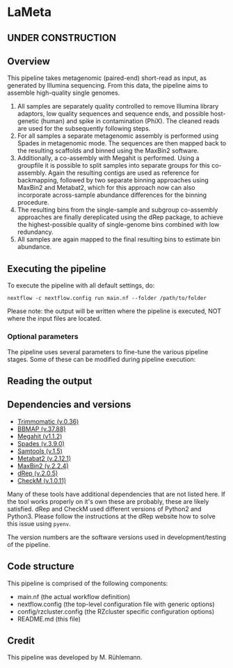 # LaMeta

## UNDER CONSTRUCTION

## Overview

This pipeline takes metagenomic (paired-end) short-read  as input, as generated
by Illumina sequencing. From this data, the pipeline aims to assemble high-quality
single genomes.

1. All samples are separately quality controlled to remove Illumina library adaptors, low quality sequences and sequence ends, and possible host-genetic (human) and spike in contamination (PhiX). The cleaned reads are used for the subsequently following steps.
2. For all samples a separate metagenomic assembly is performed using Spades in metagenomic mode. The sequences are then mapped back to the resulting scaffolds and binned using the MaxBin2 software.
3. Additionally, a co-assembly with Megahit is performed. Using a groupfile it is possible to split samples into separate groups for this co-assembly. Again the resulting contigs are used as reference for backmapping, followed by two separate binning approaches using MaxBin2 and Metabat2, which for this approach now can also incorporate across-sample abundance differences for the binning procedure.
4. The resulting bins from the single-sample and subgroup co-assembly approaches are finally dereplicated using the dRep package, to achieve the highest-possible quality of single-genome bins combined with low redundancy.
5. All samples are again mapped to the final resulting bins to estimate bin abundance.


## Executing the pipeline

To execute the pipeline with all default settings, do:

`nextflow -c nextflow.config run main.nf --folder /path/to/folder`

Please note: the output will be written where the pipeline is executed, NOT where the input files are located.

### Optional parameters

The pipeline uses several parameters to fine-tune the various pipeline stages. Some of these can be modified during pipeline execution:

## Reading the output

## Dependencies and versions
 * [Trimmomatic (v.0.36)](http://www.usadellab.org/cms/index.php?page=trimmomatic)
 * [BBMAP (v.37.88)](https://sourceforge.net/projects/bbmap/)
 * [Megahit (v1.1.2)](https://github.com/voutcn/megahit)
 * [Spades (v.3.9.0)](http://bioinf.spbau.ru/en/spades)
 * [Samtools (v.1.5)](http://www.htslib.org)
 * [Metabat2 (v.2.12.1)](https://bitbucket.org/berkeleylab/metabat/overview)
 * [MaxBin2 (v.2.2.4)](https://downloads.jbei.org/data/microbial_communities/MaxBin/MaxBin.html)
 * [dRep (v.2.0.5)](https://github.com/MrOlm/drep)
 * [CheckM (v.1.0.11)](https://ecogenomics.github.io/CheckM/)

Many of these tools have additional dependencies that are not listed here. If the tool works properly on it's own these are probably, these are likely satisfied. dRep and CheckM used different versions of Python2 and Python3. Please follow the instructions at the dRep website how to solve this issue using `pyenv`.

 The version numbers are the software versions used in development/testing of the pipeline.


## Code structure

This pipeline is comprised of the following components:

* main.nf (the actual workflow definition)
* nextflow.config (the top-level configuration file with generic options)
* config/rzcluster.config (the RZcluster specific configuration options)
* README.md (this file)

## Credit

This pipeline was developed by M. Rühlemann.
